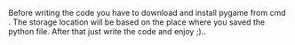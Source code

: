 Before writing the code you have to download and install pygame from cmd . The storage location will be based on the place where you saved the python file. After that just write the code and enjoy ;)..
